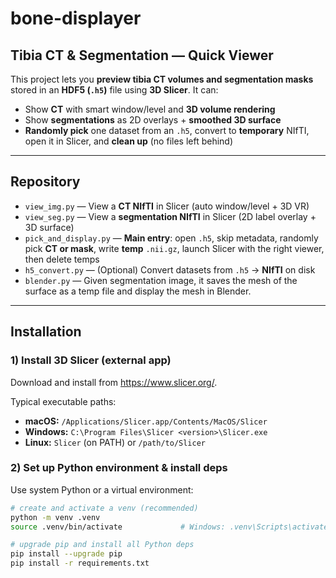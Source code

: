 # bone-displayer

## Tibia CT & Segmentation — Quick Viewer

This project lets you **preview tibia CT volumes and segmentation masks** stored in an **HDF5 (`.h5`)** file using **3D Slicer**. It can:

- Show **CT** with smart window/level and **3D volume rendering**
- Show **segmentations** as 2D overlays + **smoothed 3D surface**
- **Randomly pick** one dataset from an `.h5`, convert to **temporary** NIfTI, open it in Slicer, and **clean up** (no files left behind)

---

## Repository

- `view_img.py` — View a **CT NIfTI** in Slicer (auto window/level + 3D VR)
- `view_seg.py` — View a **segmentation NIfTI** in Slicer (2D label overlay + 3D surface)
- `pick_and_display.py` — **Main entry**: open `.h5`, skip metadata, randomly pick **CT or mask**, write **temp** `.nii.gz`, launch Slicer with the right viewer, then delete temps
- `h5_convert.py` — (Optional) Convert datasets from `.h5` → **NIfTI** on disk
- `blender.py` — Given segmentation image, it saves the mesh of the surface as a temp file and display the mesh in Blender.

---

## Installation

### 1) Install 3D Slicer (external app)
Download and install from <https://www.slicer.org/>.

Typical executable paths:
- **macOS:** `/Applications/Slicer.app/Contents/MacOS/Slicer`
- **Windows:** `C:\Program Files\Slicer <version>\Slicer.exe`
- **Linux:** `Slicer` (on PATH) or `/path/to/Slicer`

### 2) Set up Python environment & install deps
Use system Python or a virtual environment:

```bash
# create and activate a venv (recommended)
python -m venv .venv
source .venv/bin/activate             # Windows: .venv\Scripts\activate

# upgrade pip and install all Python deps
pip install --upgrade pip
pip install -r requirements.txt
